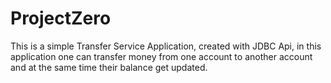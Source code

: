 # ProjectZero
This is a simple Transfer Service Application,
created with JDBC Api, in this application one can transfer 
money from one account to another account and at the same time 
their balance get updated.
 
